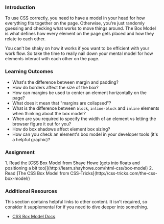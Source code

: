 ### Introduction

To use CSS correctly, you need to have a model in your head for how everything fits together on the page. Otherwise, you're just randomly guessing and checking what works to move things around. The Box Model is what defines how every element on the page gets placed and how they relate to each other.

You can't be shaky on how it works if you want to be efficient with your work flow. So take the time to really nail down your mental model for how elements interact with each other on the page.

### Learning Outcomes

- What's the difference between margin and padding?
- How do borders affect the size of the box?
- How can margins be used to center an element horizontally on the page?
- What does it mean that "margins are collapsed"?
- What is the difference between `block`, `inline-block` and `inline` elements when thinking about the box model?
- When are you required to specify the width of an element vs letting the browser figure it out for you?
- How do box shadows affect element box sizing?
- How can you check an element's box model in your developer tools (it's a helpful graphic)?

### Assignment

<div class="lesson-content__panel" markdown="1">
1. Read the [CSS Box Model from Shaye Howe (gets into floats and positioning a bit too)](http://learn.shayhowe.com/html-css/box-model)
2. Read [The CSS Box Model from CSS-Tricks](http://css-tricks.com/the-css-box-model/)
</div>

### Additional Resources

This section contains helpful links to other content. It isn't required, so consider it supplemental for if you need to dive deeper into something.

- [CSS Box Model Docs](http://www.w3schools.com/css/css_boxmodel.asp)
